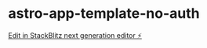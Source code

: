 # astro-app-template-no-auth

[Edit in StackBlitz next generation editor ⚡️](https://stackblitz.com/~/github.com/mehulkundu/astro-app-template-no-auth)